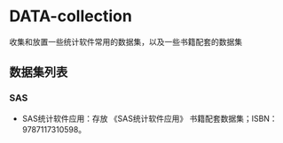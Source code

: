 # DATA-collection

收集和放置一些统计软件常用的数据集，以及一些书籍配套的数据集

## 数据集列表

### SAS

- SAS统计软件应用：存放 《SAS统计软件应用》 书籍配套数据集；ISBN：9787117310598。